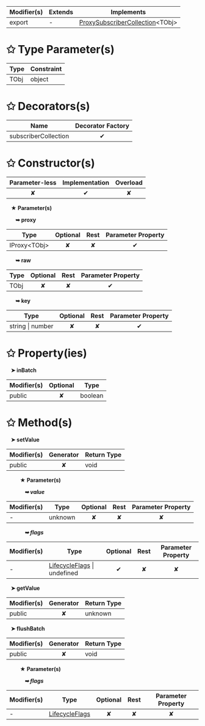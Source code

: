 | Modifier(s)                            | Extends                      | Implements                                    |
|----------------------------------------|------------------------------|-----------------------------------------------|
| export | - | [ProxySubscriberCollection](/runtime/observation/interface/proxy-observer/proxysubscribercollection.md)&lt;TObj&gt; |

# &#10025; Type Parameter(s)

| Type | Constraint |
| ---- | ---------- |
| TObj | object     |

# &#10025; Decorators(s)

| Name                                | Decorator Factory                        |
|-------------------------------------|:----------------------------------------:|
| subscriberCollection | ✔  |

# &#10025; Constructor(s)

| Parameter-less                         | Implementation                          | Overload                          |
|:--------------------------------------:|:---------------------------------------:|:---------------------------------:|
| ✘ | ✔ | ✘ |

&nbsp;&nbsp; **&#9733; Parameter(s)**

&nbsp;&nbsp;&nbsp;&nbsp;&nbsp; **&#10149; proxy**

| Type                        | Optional                           | Rest                          | Parameter Property                          |
|-----------------------------|:----------------------------------:|:-----------------------------:|:-------------------------------------------:|
| IProxy&lt;TObj&gt; | ✘  | ✘ | ✔ |

&nbsp;&nbsp;&nbsp;&nbsp;&nbsp; **&#10149; raw**

| Type                        | Optional                           | Rest                          | Parameter Property                          |
|-----------------------------|:----------------------------------:|:-----------------------------:|:-------------------------------------------:|
| TObj | ✘  | ✘ | ✔ |

&nbsp;&nbsp;&nbsp;&nbsp;&nbsp; **&#10149; key**

| Type                        | Optional                           | Rest                          | Parameter Property                          |
|-----------------------------|:----------------------------------:|:-----------------------------:|:-------------------------------------------:|
| string &#124; number | ✘  | ✘ | ✔ |

# &#10025; Property(ies)

&nbsp;&nbsp; **&#10148; inBatch**

| Modifier(s)                               | Optional                           | Type                         |
|-------------------------------------------|:----------------------------------:|------------------------------|
| public | ✘ | boolean |

# &#10025; Method(s)

&nbsp;&nbsp; **&#10148; setValue**

| Modifier(s)                              | Generator                          | Return Type                       |
|------------------------------------------|:----------------------------------:|-----------------------------------|
| public | ✘ | void |

&nbsp;&nbsp;&nbsp;&nbsp;&nbsp;&nbsp;&nbsp;&nbsp; **&#9733; Parameter(s)**

&nbsp;&nbsp;&nbsp;&nbsp;&nbsp;&nbsp;&nbsp;&nbsp;&nbsp;&nbsp;&nbsp; _**&#10149; value**_

| Modifier(s)                              | Type                        | Optional                           | Rest                          | Parameter Property                          |
|------------------------------------------|-----------------------------|:----------------------------------:|:-----------------------------:|:-------------------------------------------:|
| - | unknown | ✘  | ✘ | ✘ |

&nbsp;&nbsp;&nbsp;&nbsp;&nbsp;&nbsp;&nbsp;&nbsp;&nbsp;&nbsp;&nbsp; _**&#10149; flags**_

| Modifier(s)                              | Type                        | Optional                           | Rest                          | Parameter Property                          |
|------------------------------------------|-----------------------------|:----------------------------------:|:-----------------------------:|:-------------------------------------------:|
| - | [LifecycleFlags](/runtime/enum/flags/lifecycleflags.md) &#124; undefined | ✔  | ✘ | ✘ |

&nbsp;&nbsp; **&#10148; getValue**

| Modifier(s)                              | Generator                          | Return Type                       |
|------------------------------------------|:----------------------------------:|-----------------------------------|
| public | ✘ | unknown |

&nbsp;&nbsp; **&#10148; flushBatch**

| Modifier(s)                              | Generator                          | Return Type                       |
|------------------------------------------|:----------------------------------:|-----------------------------------|
| public | ✘ | void |

&nbsp;&nbsp;&nbsp;&nbsp;&nbsp;&nbsp;&nbsp;&nbsp; **&#9733; Parameter(s)**

&nbsp;&nbsp;&nbsp;&nbsp;&nbsp;&nbsp;&nbsp;&nbsp;&nbsp;&nbsp;&nbsp; _**&#10149; flags**_

| Modifier(s)                              | Type                        | Optional                           | Rest                          | Parameter Property                          |
|------------------------------------------|-----------------------------|:----------------------------------:|:-----------------------------:|:-------------------------------------------:|
| - | [LifecycleFlags](/runtime/enum/flags/lifecycleflags.md) | ✘  | ✘ | ✘ |
